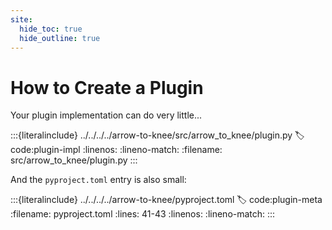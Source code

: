 ```yaml
---
site:
  hide_toc: true
  hide_outline: true
---
```


# How to Create a Plugin

Your plugin implementation can do very little...

:::{literalinclude} ../../../../arrow-to-knee/src/arrow_to_knee/plugin.py
:label: code:plugin-impl
:linenos:
:lineno-match:
:filename: src/arrow_to_knee/plugin.py
:::

And the `pyproject.toml` entry is also small:

:::{literalinclude} ../../../../arrow-to-knee/pyproject.toml
:label: code:plugin-meta
:filename: pyproject.toml
:lines: 41-43
:linenos:
:lineno-match:
:::
